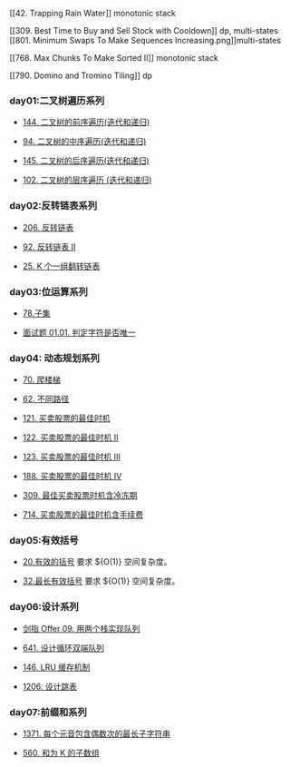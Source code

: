 
[[42. Trapping Rain Water]] monotonic stack

[[309. Best Time to Buy and Sell Stock with Cooldown]] dp, multi-states
[[801. Minimum Swaps To Make Sequences Increasing.png]]multi-states

[[768. Max Chunks To Make Sorted II]] monotonic stack

[[790. Domino and Tromino Tiling]] dp

### day01:二叉树遍历系列

-   [144. 二叉树的前序遍历(迭代和递归)](https://leetcode-cn.com/problems/binary-tree-preorder-traversal/)
    
-   [94. 二叉树的中序遍历(迭代和递归)](https://leetcode-cn.com/problems/binary-tree-inorder-traversal/)
    
-   [145. 二叉树的后序遍历(迭代和递归)](https://leetcode-cn.com/problems/binary-tree-postorder-traversal/)
    
-   [102. 二叉树的层序遍历 (迭代和递归)](https://leetcode-cn.com/problems/binary-tree-level-order-traversal/)
    

### day02:反转链表系列

-   [206. 反转链表](https://leetcode-cn.com/problems/reverse-linked-list/)
    
-   [92. 反转链表 II](https://leetcode-cn.com/problems/reverse-linked-list-ii/)
    
-   [25. K 个一组翻转链表](https://leetcode-cn.com/problems/reverse-nodes-in-k-group/)
    

### day03:位运算系列

-   [78.子集](https://leetcode-cn.com/problems/subsets/)
    
-   [面试题 01.01. 判定字符是否唯一](https://github.com/azl397985856/leetcode/issues/432)
    

### day04: 动态规划系列

-   [70. 爬楼梯](https://leetcode-cn.com/problems/climbing-stairs/)
    
-   [62. 不同路径](https://leetcode-cn.com/problems/unique-paths/)
    
-   [121. 买卖股票的最佳时机](https://leetcode-cn.com/problems/best-time-to-buy-and-sell-stock/)
    
-   [122. 买卖股票的最佳时机 II](https://leetcode-cn.com/problems/best-time-to-buy-and-sell-stock-ii/)
    
-   [123. 买卖股票的最佳时机 III](https://leetcode-cn.com/problems/best-time-to-buy-and-sell-stock-iii/)
    
-   [188. 买卖股票的最佳时机 IV](https://leetcode-cn.com/problems/best-time-to-buy-and-sell-stock-iv/)
    
-   [309. 最佳买卖股票时机含冷冻期](https://leetcode-cn.com/problems/best-time-to-buy-and-sell-stock-with-cooldown/)
    
-   [714. 买卖股票的最佳时机含手续费](https://leetcode-cn.com/problems/best-time-to-buy-and-sell-stock-with-transaction-fee/)
    

### day05:有效括号

-   [20.有效的括号](https://leetcode-cn.com/problems/valid-parentheses/) 要求 ${O(1)} 空间复杂度。
    
-   [32.最长有效括号](https://leetcode-cn.com/problems/longest-valid-parentheses/) 要求 ${O(1)} 空间复杂度。
    

### day06:设计系列

-   [剑指 Offer 09. 用两个栈实现队列](https://leetcode-cn.com/problems/yong-liang-ge-zhan-shi-xian-dui-lie-lcof/)
    
-   [641. 设计循环双端队列](https://leetcode-cn.com/problems/design-circular-deque/)
    
-   [146. LRU 缓存机制](https://leetcode-cn.com/problems/lru-cache/)
    
-   [1206. 设计跳表](https://leetcode-cn.com/problems/design-skiplist/)
    

### day07:前缀和系列

-   [1371. 每个元音包含偶数次的最长子字符串](https://leetcode-cn.com/problems/find-the-longest-substring-containing-vowels-in-even-counts/)
    
-   [560. 和为 K 的子数组](https://leetcode-cn.com/problems/subarray-sum-equals-k/)

